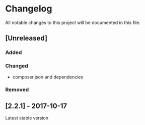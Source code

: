 # Changelog
All notable changes to this project will be documented in this file.  

## [Unreleased]  
### Added  

### Changed   
* composer.json and dependencies  

### Removed  


## [2.2.1] - 2017-10-17
Latest stable version
